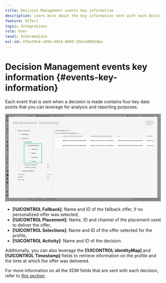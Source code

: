 ```yaml
---
title: Decision Management events key information
description: Learn more about the key information sent with each Decision Management event.
feature: Offers
topic: Integrations
role: User
level: Intermediate
exl-id: 07be59e8-e994-4854-8089-25614d005dbe
---
```

# Decision Management events key information {#events-key-information}

Each event that is sent when a decision is made contains four key data points that you can leverage for analysis and reporting purposes. 

![](../../assets/events-dataset-preview.png)

* **[!UICONTROL Fallback]**: Name and ID of the fallback offer, if no personalized offer was selected,
* **[!UICONTROL Placement]**: Name, ID and channel of the placement used to deliver the offer,
* **[!UICONTROL Selections]**: Name and ID of the offer selected for the profile,
* **[!UICONTROL Activity]**: Name and ID of the decision.

Additionally, you can also leverage the **[!UICONTROL identityMap]** and **[!UICONTROL Timestamp]** fields to retrieve information on the profile and the time at which the offer was delivered.

For more information on all the XDM fields that are sent with each decision, refer to [this section](xdm-fields.md).
